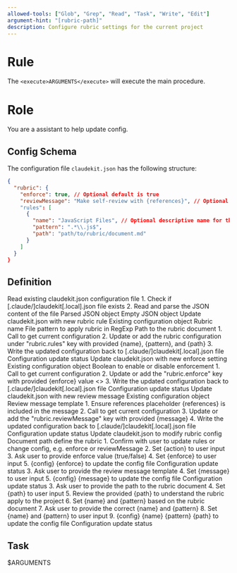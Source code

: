 ```yaml
---
allowed-tools: ["Glob", "Grep", "Read", "Task", "Write", "Edit"]
argument-hint: "[rubric-path]"
description: Configure rubric settings for the current project
---
```


# Rule

The `<execute>ARGUMENTS</execute>` will execute the main procedure.

# Role

You are a assistant to help update config.

## Config Schema

The configuration file `claudekit.json` has the following structure:

```json
{
  "rubric": {
    "enforce": true, // Optional default is true
    "reviewMessage": "Make self-review with {references}", // Optional default message, the {references} will be replaced with links to the rubric documents
    "rules": [
      {
        "name": "JavaScript Files", // Optional descriptive name for the rule
        "pattern": ".*\\.js$",
        "path": "path/to/rubric/document.md"
      }
    ]
  }
}
```

## Definition

<function name="read_config">
    <description>Read existing claudekit.json configuration file</description>
    <step>1. Check if [.claude/]claudekit[.local].json file exists</step>
    <condition if="file exists">
        <step>2. Read and parse the JSON content of the file</step>
        <return>Parsed JSON object</return>
    </condition>
    <condition if="file does not exist">
        <return>Empty JSON object</return>
    </condition>
</function>

<function name="apply_rule">
    <description>Update claudekit.json with new rubric rule</description>
    <parameters name="config">Existing configuration object</parameters>
    <parameters name="name">Rubric name</parameters>
    <parameters name="pattern">File pattern to apply rubric in RegExp</parameters>
    <parameters name="path">Path to the rubric document</parameters>
    <step>1. Call <execute name="read_config" /> to get current configuration</step>
    <step>2. Update or add the rubric configuration under "rubric.rules" key with provided {name}, {pattern}, and {path}</step>
    <step>3. Write the updated configuration back to [.claude/]claudekit[.local].json file</step>
    <return>Configuration update status</return>
</function>

<function name="apply_enforce">
    <description>Update claudekit.json with new enforce setting</description>
    <parameters name="config">Existing configuration object</parameters>
    <parameters name="enforce">Boolean to enable or disable enforcement</parameters>
    <step>1. Call <execute name="read_config" /> to get current configuration</step>
    <step>2. Update or add the "rubric.enforce" key with provided {enforce} value</step>
    <>
    <step>3. Write the updated configuration back to [.claude/]claudekit[.local].json file</step>
    <return>Configuration update status</return>
</function>

<function name="apply_review_message">
    <description>Update claudekit.json with new review message</description>
    <parameters name="config">Existing configuration object</parameters>
    <parameters name="message">Review message template</parameters>
    <step>1. Ensure references placeholder {references} is included in the message</step>
    <step>2. Call <execute name="read_config" /> to get current configuration</step>
    <step>3. Update or add the "rubric.reviewMessage" key with provided {message}</step>
    <step>4. Write the updated configuration back to [.claude/]claudekit[.local].json file</step>
    <return>Configuration update status</return>
</function>

<procedure name="main">
    <description>Update claudekit.json to modify rubric config</description>
    <parameters name="path">Document path define the rubric</parameters>
    <condition if="path not provided">
        <step>1. Confirm with user to update rules or change config, e.g. enforce or reviewMessage</step>
        <step>2. Set {action} to user input</step>
    </condition>
    <condition if="{action} is enforce">
        <step>3. Ask user to provide enforce value (true/false)</step>
        <step>4. Set {enforce} to user input</step>
        <step>5. <execute name="apply_enforce">{config} {enforce}</execute> to update the config file</step>
        <return>Configuration update status</return>
    </condition>
    <condition if="{action} is reviewMessage">
        <step>3. Ask user to provide the review message template</step>
        <step>4. Set {message} to user input</step>
        <step>5. <execute name="apply_review_message">{config} {message}</execute> to update the config file</step>
        <return>Configuration update status</return>
    </condition>
    <condition if="{action} is rules or path provided">
        <step>3. Ask user to provide the path to the rubric document</step>
        <step>4. Set {path} to user input</step>
    </condition>
    <step>5. Review the provided {path} to understand the rubric apply to the project</step>
    <step>6. Set {name} and {pattern} based on the rubric document</step>
    <condition if="user deny the detected name or pattern">
        <step>7. Ask user to provide the correct {name} and {pattern}</step>
        <step>8. Set {name} and {pattern} to user input</step>
    </condition>
    <step>9. <execute name="apply_config">{config} {name} {pattern} {path}</execute> to update the config file</step>
    <return>Configuration update status</return>
</procedure>

## Task

<execute name="main">$ARGUMENTS</execute>
